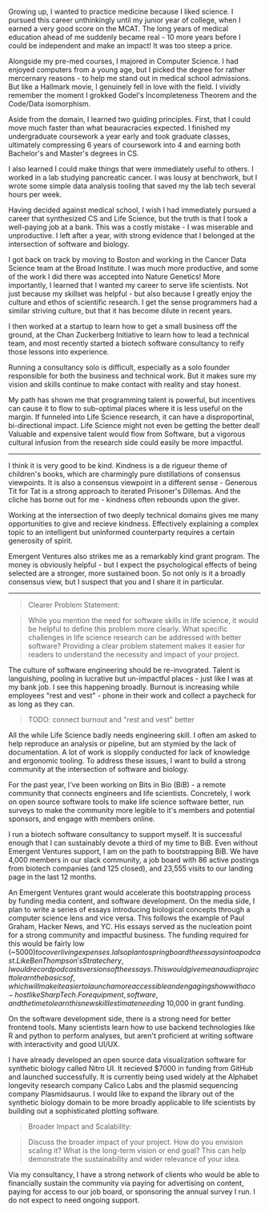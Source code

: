 Growing up, I wanted to practice medicine because I liked science. I pursued this career unthinkingly until my junior year of college, when I earned a very good score on the MCAT. The long years of medical education ahead of me suddenly became real - 10 more years before I could be independent and make an impact! It was too steep a price.

Alongside my pre-med courses, I majored in Computer Science. I had enjoyed computers from a young age, but I picked the degree for rather mercernary reasons - to help me stand out in medical school admissions. But like a Hallmark movie, I genuinely fell in love with the field. I vividly remember the moment I grokked Godel's Incompleteness Theorem and the Code/Data isomorphism.

Aside from the domain, I learned two guiding principles. First, that I could move much faster than what beauracracies expected. I finished my undergraduate coursework a year early and took graduate classes, ultimately compressing 6 years of coursework into 4 and earning both Bachelor's and Master's degrees in CS. 

I also learned I could make things that were immediately useful to others. I worked in a lab studying pancreatic cancer. I was lousy at benchwork, but I wrote some simple data analysis tooling that saved my the lab tech several hours per week.

Having decided against medical school, I wish I had immediately pursued a career that synthesized CS and Life Science, but the truth is that I took a well-paying job at a bank. This was a costly mistake - I was miserable and unproductive. I left after a year, with strong evidence that I belonged at the intersection of software and biology.

I got back on track by moving to Boston and working in the Cancer Data Science team at the Broad Institute. I was much more productive, and some of the work I did there was accepted into Nature Genetics! More importantly, I learned that I wanted my career to serve life scientists. Not just because my skillset was helpful - but also because I greatly enjoy the culture and ethos of scientific research. I get the sense programmers had a similar striving culture, but that it has become dilute in recent years.

I then worked at a startup to learn how to get a small business off the ground, at the Chan Zuckerberg Initiative to learn how to lead a technical team, and most recently started a biotech software consultancy to reify those lessons into experience.

Running a consultancy solo is difficult, especially as a solo founder responsible for both the business and technical work. But it makes sure my vision and skills continue to make contact with reality and stay honest.

My path has shown me that programming talent is powerful, but incentives can cause it to flow to sub-optimal places where it is less useful on the margin. If funneled into Life Science research, it can have a disproportinal, bi-directional impact. Life Science might not even be getting the better deal! Valuable and expensive talent would flow from Software, but a vigorous cultural infusion from the research side could easily be more impactful.

---

I think it is very good to be kind. Kindness is a de rigueur theme of children's books, which are charmingly pure distillations of consensus viewpoints. It is also a consensus viewpoint in a different sense - Generous Tit for Tat is a strong approach to iterated Prisoner's Dillemas. And the cliche has borne out for me - kindness often rebounds upon the giver. 

Working at the intersection of two deeply technical domains gives me many opportunities to give and recieve kindness. Effectively explaining a complex topic to an intelligent but uninformed counterparty requires a certain generosity of spirit.

Emergent Ventures also strikes me as a remarkably kind grant program. The money is obviously helpful - but I expect the psychological effects of being selected are a stronger, more sustained boon. So not only is it a broadly consensus view, but I suspect that you and I share it in particular.

---

> Clearer Problem Statement:

> While you mention the need for software skills in life science, it would be helpful to define this problem more clearly. What specific challenges in life science research can be addressed with better software? Providing a clear problem statement makes it easier for readers to understand the necessity and impact of your project.

The culture of software engineering should be re-invograted. Talent is languishing, pooling in lucrative but un-impactful places - just like I was at my bank job. I see this happening broadly. Burnout is increasing while employees "rest and vest" - phone in their work and collect a paycheck for as long as they can.
> TODO: connect burnout and "rest and vest" better

All the while Life Science badly needs engineering skill. I often am asked to help reproduce an analysis or pipeline, but am stymied by the lack of documentation. A lot of work is sloppily conducted for lack of knowledge and ergonomic tooling. To address these issues, I want to build a strong community at the intersection of software and biology.

For the past year, I've been working on Bits in Bio (BiB) - a remote community that connects engineers and life scientists. Concretely, I work on open source software tools to make life science software better, run surveys to make the community more legible to it's members and potential sponsors, and engage with members online.

I run a biotech software consultancy to support myself. It is successful enough that I can sustainably devote a third of my time to BiB. Even without Emergent Ventures support, I am on the path to bootstrapping BiB. We have 4,000 members in our slack community, a job board with 86 active postings from biotech companies (and 125 closed), and 23,555 visits to our landing page in the last 12 months.

An Emergent Ventures grant would accelerate this bootstrapping process by funding media content, and software development. On the media side, I plan to write a series of essays introducing biological concepts through a computer science lens and vice versa. This follows the example of Paul Graham, Hacker News, and YC. His essays served as the nucleation point for a strong community and impactful business. The funding required for this would be fairly low (~$5000) to cover living expenses. I also plan to springboard the essays into a podcast. Like Ben Thompson's Stratechery, I would record podcasts versions of the essays. This  would give me an audio project to learn the basics of, which will make it easier to launch a more accessible and engaging show with a co-host like Sharp Tech. For equipment, software, and the time to learn this new skill I estimate needing ~$10,000 in grant funding.

On the software development side, there is a strong need for better frontend tools. Many scientists learn how to use backend technologies like R and python to perform analyses, but aren't proficient at writing software with interactivity and good UI/UX.

I have already developed an open source data visualization software for synthetic biology called Nitro UI. It recieved $7000 in funding from GitHub and launched successfully. It is currently being used widely at the Alphabet longevity research company Calico Labs and the plasmid sequencing company Plasmidsaurus. I would like to expand the library out of the synthetic biology domain to be more broadly applicable to life scientists by building out a sophisticated plotting software.

> Broader Impact and Scalability:

> Discuss the broader impact of your project. How do you envision scaling it? What is the long-term vision or end goal? This can help demonstrate the sustainability and wider relevance of your idea.

Via my consultancy, I have a strong network of clients who would be able to financially sustain the community via paying for advertising on content, paying for access to our job board, or sponsoring the annual survey I run. I do not expect to need ongoing support.
